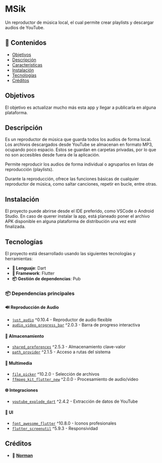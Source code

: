 # MSik

Un reproductor de música local, el cual permite crear playlists y descargar audios de YouTube.

## 🧭 Contenidos

- [Objetivos](#Objetivos) 
- [Descripción](#descripción)  
- [Características](#características)  
- [Instalación](#instalación)  
- [Tecnologías](#tecnologías) 
- [Créditos](#créditos)

## Objetivos

El objetivo es actualizar mucho más esta app y llegar a publicarla en alguna plataforma.

## Descripción

Es un reproductor de música que guarda todos los audios de forma local. Los archivos descargados desde YouTube se almacenan en formato MP3, ocupando poco espacio. Estos se guardan en carpetas privadas, por lo que no son accesibles desde fuera de la aplicación.

Permite reproducir los audios de forma individual o agruparlos en listas de reproducción (playlists).

Durante la reproducción, ofrece las funciones básicas de cualquier reproductor de música, como saltar canciones, repetir en bucle, entre otras.

## Instalación

El proyecto puede abrirse desde el IDE preferido, como VSCode o Android Studio. En caso de querer instalar la app, está planeado poner el archivo APK disponible en alguna plataforma de distribución una vez esté finalizada.

## Tecnologías

El proyecto está desarrollado usando las siguientes tecnologías y herramientas:

- **🔧 Lenguaje**: Dart
- **📱 Framework**: Flutter
- **📦 Gestión de dependencias**: Pub

### 📦 Dependencias principales

#### 🔊 Reproducción de Audio
- [`just_audio`](https://pub.dev/packages/just_audio) ^0.10.4 - Reproductor de audio flexible
- [`audio_video_progress_bar`](https://pub.dev/packages/audio_video_progress_bar) ^2.0.3 - Barra de progreso interactiva

#### 💾 Almacenamiento
- [`shared_preferences`](https://pub.dev/packages/shared_preferences) ^2.5.3 - Almacenamiento clave-valor
- [`path_provider`](https://pub.dev/packages/path_provider) ^2.1.5 - Acceso a rutas del sistema

#### 📁 Multimedia
- [`file_picker`](https://pub.dev/packages/file_picker) ^10.2.0 - Selección de archivos
- [`ffmpeg_kit_flutter_new`](https://pub.dev/packages/ffmpeg_kit_flutter_new) ^2.0.0 - Procesamiento de audio/video

#### 🌐 Integraciones
- [`youtube_explode_dart`](https://pub.dev/packages/youtube_explode_dart) ^2.4.2 - Extracción de datos de YouTube

#### 🎨 UI
- [`font_awesome_flutter`](https://pub.dev/packages/font_awesome_flutter) ^10.8.0 - Iconos profesionales
- [`flutter_screenutil`](https://pub.dev/packages/flutter_screenutil) ^5.9.3 - Responsividad

## Créditos

- 👤 **[Norman](https://github.com/petaceta79)**
